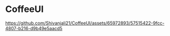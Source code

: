 # CoffeeUI

https://github.com/Shivanjali21/CoffeeUI/assets/65972893/57515422-9fcc-4807-b216-d9b49e5aacd5

